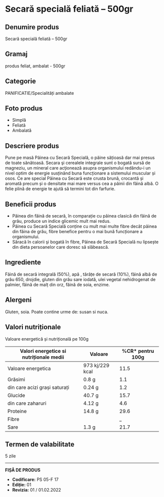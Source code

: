 # Secară specială feliată – 500gr

## Denumire produs
Secară specială feliată – 500gr

## Gramaj
produs feliat, ambalat - 500gr

## Categorie
PANIFICATIE/Specialități ambalate

## Foto produs
- Simplă
- Feliată
- Ambalată

## Descriere produs
Pune pe masă Pâinea cu Secară Specială, o pâine sățioasă dar mai presus de toate sănătoasă. Secara şi cerealele integrale sunt o bogată sursă de magneziu, un mineral care acţionează asupra organismului redându-i un nivel optim de energie susținând buna funcționare a sistemului muscular și osos. Ce are special Pâinea cu Secară este crusta brună, crocantă și aromată precum și o densitate mai mare versus cea a pâinii din făină albă. O felie plină de energie te ajută să termini tot din farfurie.

## Beneficii produs
- Pâinea din făină de secară, în comparație cu pâinea clasică din făină de grâu, produce un indice glicemic mult mai redus.
- Pâinea cu Secară Specială conține cu mult mai multe fibre decât pâinea din făina de grău, fibre benefice pentru o mai bună funcționare a organismului.
- Săracă în calorii şi bogată în fibre, Pâinea de Secară Specială nu lipsește din dieta persoanelor care doresc să slăbească.

## Ingrediente
Făină de secară integrală (50%), apă , tărâțe de secară (10%), făină albă de grâu 650, drojdie, gluten din grâu sare iodată, ulei vegetal nehidrogenat de palmier, făină de malț din orz, făină de soia, enzime.

## Alergeni
Gluten, soia. Poate contine urme de: susan si nuca.

## Valori nutriționale
Valoare energetică și nutrițională pe 100g

| Valori energetice si nutriționale medii | Valoare | %CR* pentru 100g |
|-----------------------------------------|-----------------|------------------|
| Valoare energetica                      | 973 kj/229 kcal | 11.5             |
| Grăsimi                                 | 0.8 g           | 1.1              |
| din care acizi grași saturați           | 0.24 g          | 1.2              |
| Glucide                                 | 40.7 g          | 15.7             |
| din care zaharuri                       | 4.12 g          | 4.6              |
| Proteine                                | 14.8 g          | 29.6             |
| Fibre                                   |                 | _                |
| Sare                                    | 1.3 g           | 21.7             |

## Termen de valabilitate
5 zile

---
**FIȘĂ DE PRODUS**
- **Codificare:** PS 05-F 17
- **Ediție:** 01
- **Revizia:** 01 / 01.02.2022